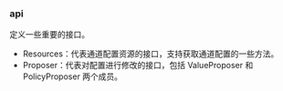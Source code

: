 ### api

定义一些重要的接口。

* Resources：代表通道配置资源的接口，支持获取通道配置的一些方法。
* Proposer：代表对配置进行修改的接口，包括 ValueProposer 和PolicyProposer 两个成员。